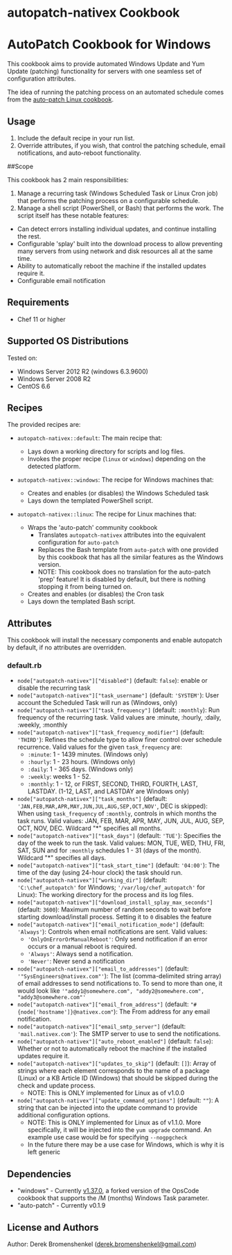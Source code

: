 autopatch-nativex Cookbook
====================
# AutoPatch Cookbook for Windows
This cookbook aims to provide automated Windows Update and Yum Update (patching) functionality for servers with one seamless set of configuration attributes.

The idea of running the patching process on an automated schedule comes from the  [auto-patch Linux cookbook](https://supermarket.chef.io/cookbooks/auto-patch).
## Usage

1. Include the default recipe in your run list.
2. Override attributes, if you wish, that control the patching schedule, email notifications, and auto-reboot functionality.

##Scope

This cookbook has 2 main responsibilities:

1. Manage a recurring task (Windows Scheduled Task or Linux Cron job) that performs the patching process on a configurable schedule.
2. Manage a shell script (PowerShell, or Bash) that performs the work. The script itself has these notable features:
  * Can detect errors installing individual updates, and continue installing the rest.
  * Configurable 'splay' built into the download process to allow preventing many servers from using network and disk resources all at the same time.
  * Ability to automatically reboot the machine if the installed updates require it.
  * Configurable email notification 

## Requirements

* Chef 11 or higher

## Supported OS Distributions
Tested on:

* Windows Server 2012 R2 (windows 6.3.9600)
* Windows Server 2008 R2
* CentOS 6.6

## Recipes
The provided recipes are:

* `autopatch-nativex::default`: The main recipe that:
  * Lays down a working directory for scripts and log files.
  * Invokes the proper recipe (`linux` or `windows`) depending on the detected platform.

* `autopatch-nativex::windows`: The recipe for Windows machines that:
  * Creates and enables (or disables) the Windows Scheduled task
  * Lays down the templated PowerShell script.

* `autopatch-nativex::linux`: The recipe for Linux machines that:
  * Wraps the 'auto-patch' community cookbook
    * Translates `autopatch-nativex` attributes into the equivalent configuration for `auto-patch`
    * Replaces the Bash template from `auto-patch` with one provided by this cookbook that has all the similar features as the Windows version.
    * NOTE: This cookbook does no translation for the auto-patch 'prep' feature! It is disabled by default, but there is nothing stopping it from being turned on.
  * Creates and enables (or disables) the Cron task
  * Lays down the templated Bash script.

## Attributes
This cookbook will install the necessary components and enable autopatch by default, if no attributes are overridden.

### default.rb

* `node["autopatch-nativex"]["disabled"]` (default: `false`): enable or disable the recurring task
* `node["autopatch-nativex"]["task_username"]` (default: `'SYSTEM'`): User account the Scheduled Task will run as (Windows, only)
* `node["autopatch-nativex"]["task_frequency"]` (default: `:monthly`): Run frequency of the recurring task. Valid values are :minute, :hourly, :daily, :weekly, :monthly
* `node["autopatch-nativex"]["task_frequency_modifier"]` (default: `'THIRD'`): Refines the schedule type to allow finer control over schedule recurrence. Valid values for the given `task_frequency` are:
  * `:minute`:  1 - 1439 minutes. (Windows only)
  * `:hourly`:  1 - 23 hours. (Windows only)
  * `:daily`:   1 - 365 days. (Windows only)
  * `:weekly`:  weeks 1 - 52.
  * `:monthly`: 1 - 12, or FIRST, SECOND, THIRD, FOURTH, LAST, LASTDAY. (1-12, LAST, and LASTDAY are Windows only)
* `node["autopatch-nativex"]["task_months"]` (default: `'JAN,FEB,MAR,APR,MAY,JUN,JUL,AUG,SEP,OCT,NOV'`, DEC is skipped): When using `task_frequency` of `:monthly`, controls in which months the task runs. Valid values: JAN, FEB, MAR, APR, MAY, JUN, JUL, AUG, SEP, OCT, NOV, DEC. Wildcard "*" specifies all months.
* `node["autopatch-nativex"]["task_days"]` (default: `'TUE'`): Specifies the day of the week to run the task. Valid values: MON, TUE, WED, THU, FRI, SAT, SUN and for `:monthly` schedules 1 - 31 (days of the month). Wildcard "*" specifies all days.
* `node["autopatch-nativex"]["task_start_time"]` (default: `'04:00'`): The time of the day (using 24-hour clock) the task should run.
* `node["autopatch-nativex"]["working_dir"]` (default: `'C:\chef_autopatch'` for Windows; `'/var/log/chef_autopatch'` for Linux): The working directory for the process and its log files.
* `node["autopatch-nativex"]["download_install_splay_max_seconds"]` (default: `3600`): Maximum number of random seconds to wait before starting download/install process. Setting it to `0` disables the feature
* `node["autopatch-nativex"]["email_notification_mode"]` (default: `'Always'`): Controls when email notifications are sent. Valid values:
  * `'OnlyOnErrorOrManualReboot'`: Only send notification if an error occurs or a manual reboot is required.
  * `'Always'`: Always send a notification.
  * `'Never'`: Never send a notification
* `node["autopatch-nativex"]["email_to_addresses"]` (default: `'"SysEngineers@nativex.com"'`): The list (comma-delimited string array) of email addresses to send notifications to.  To send to more than one, it would look like `'"addy1@somewhere.com", "addy2@somewhere.com", "addy3@somewhere.com"'`
* `node["autopatch-nativex"]["email_from_address"]` (default: `"#{node['hostname']}@nativex.com"`): The From address for any email notification.
* `node["autopatch-nativex"]["email_smtp_server"]` (default: `'mail.nativex.com'`): The SMTP server to use to send the notifications.
* `node["autopatch-nativex"]["auto_reboot_enabled"]` (default: `false`): Whether or not to automatically reboot the machine if the installed updates require it.
* `node["autopatch-nativex"]["updates_to_skip"]` (default: `[]`): Array of strings where each element corresponds to the name of a package (Linux) or a KB Article ID (Windows) that should be skipped during the check and update process.
  * NOTE: This is ONLY implemented for Linux as of v1.0.0
* `node["autopatch-nativex"]["update_command_options"]` (default: `""`): A string that can be injected into the update command to provide additional configuration options.
  * NOTE: This is ONLY implemented for Linux as of v1.1.0. More specifically, it will be injected into the `yum upgrade` command.  An example use case would be for specifying `--nogpgcheck`
  * In the future there may be a use case for Windows, which is why it is left generic

## Dependencies

* "windows" - Currently [v1.37.0](https://github.com/nativex/windows/tree/taskEnhancements), a forked version of the OpsCode cookbook that supports the /M (months) Windows Task parameter.
* "auto-patch" - Currently v0.1.9

## License and Authors

Author: Derek Bromenshenkel (<derek.bromenshenkel@gmail.com>)
